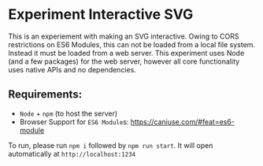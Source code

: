 # Experiment Interactive SVG

This is an experiement with making an SVG interactive. Owing to CORS restrictions on ES6 Modules,
this can not be loaded from a local file system. Instead it must be loaded from a web server. This
experiment uses Node (and a few packages) for the web server, however all core functionality uses
native APIs and no dependencies.

## Requirements:
- `Node` + `npm` (to host the server)
- Browser Support for `ES6 Module`s: https://caniuse.com/#feat=es6-module

To run, please run `npm i` followed by `npm run start`. It will open automatically at `http://localhost:1234`